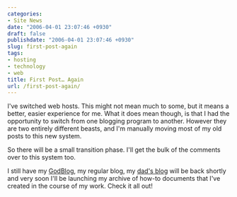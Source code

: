 ```yaml
---
categories:
- Site News
date: "2006-04-01 23:07:46 +0930"
draft: false
publishdate: "2006-04-01 23:07:46 +0930"
slug: first-post-again
tags:
- hosting
- technology
- web
title: First Post… Again
url: /first-post-again/
---
```

I've switched web hosts. This might not mean much to some, but it means
a better, easier experience for me. What it does mean though, is that I
had the opportunity to switch from one blogging program to another.
However they are two entirely different beasts, and I'm manually moving
most of my old posts to this new system.

So there will be a small transition phase. I'll get the bulk of the
comments over to this system too.

I still have my
[GodBlog](//the.geekorium.com.au/religion/ "Religion category on The Geekorium"),
my regular blog, my [dad's
blog](http://col.nunnone.com "Life and Times of Col Nunn") will be back
shortly and very soon I'll be launching my archive of how-to documents
that I've created in the course of my work. Check it all out!